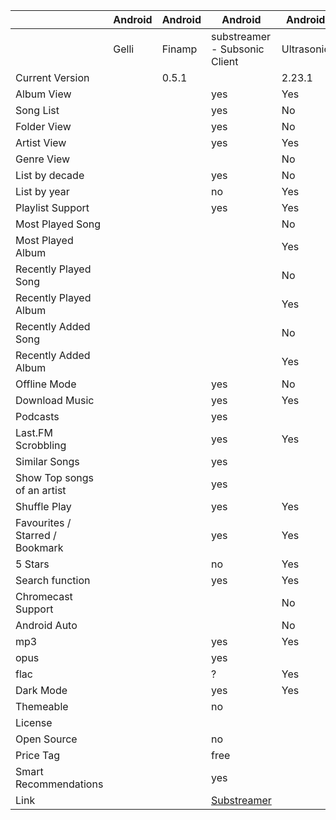 |                                 | Android | Android | Android                                                                                                                                                                              | Android    | Android                | Android   | Android | Android  | Android  | Web                                                                         |
| ------------------------------- | ------- | ------- | ------------------------------------------------------------------------------------------------------------------------------------------------------------------------------------ | ---------- | ---------------------- | --------- | ------- | -------- | -------- | --------------------------------------------------------------------------- |
|                                 | Gelli   | Finamp  | substreamer - Subsonic Client                                                                                                                                                        | Ultrasonic | Funkwhale for Android  | Subtracks | Dsub    | Audinaut | Subsonic | Navidrome                                                                   |
| Current Version                 |         |  0.5.1  |                                                                                                                                                                                      |   2.23.1   |                        |           | 5.5.2   |          |          | yes                                                                         |
| Album View                      |         |         | yes                                                                                                                                                                                  |   Yes      |                        |           |         |          |          | yes                                                                         |
| Song List                       |         |         | yes                                                                                                                                                                                  |   No       |                        |           |         |          |          | yes                                                                         |
| Folder View                     |         |         | yes                                                                                                                                                                                  |   No       |                        |           |         |          |          | no                                                                          |
| Artist View                     |         |         | yes                                                                                                                                                                                  |   Yes      |                        |           |         |          |          | yes                                                                         |
| Genre View                      |         |         |                                                                                                                                                                                      |   No       |                        |           |         |          |          | yes                                                                         |
| List by decade                  |         |         | yes                                                                                                                                                                                  |   No       |                        |           |         |          |          | no                                                                          |
| List by year                    |         |         | no                                                                                                                                                                                   |   Yes      |                        |           |         |          |          | yes                                                                         |
| Playlist Support                |         |         | yes                                                                                                                                                                                  |   Yes      |                        |           |         |          |          | yes                                                                         |
| Most Played Song                |         |         |                                                                                                                                                                                      |   No       |                        |           |         |          |          | yes                                                                         |
| Most Played Album               |         |         |                                                                                                                                                                                      |   Yes      |                        |           |         |          |          | yes                                                                         |
| Recently Played Song            |         |         |                                                                                                                                                                                      |   No       |                        |           |         |          |          | yes                                                                         |
| Recently Played Album           |         |         |                                                                                                                                                                                      |   Yes      |                        |           |         |          |          | yes                                                                         |
| Recently Added Song             |         |         |                                                                                                                                                                                      |   No       |                        |           |         |          |          | yes                                                                         |
| Recently Added Album            |         |         |                                                                                                                                                                                      |   Yes      |                        |           |         |          |          | yes                                                                         |
| Offline Mode                    |         |         | yes                                                                                                                                                                                  |    No      |                        |           |         |          |          | no                                                                          |
| Download Music                  |         |         | yes                                                                                                                                                                                  |   Yes      |                        |           |         |          |          | yes                                                                         |
| Podcasts                        |         |         | yes                                                                                                                                                                                  |            |                        |           |         |          |          | no                                                                          |
| Last.FM Scrobbling              |         |         | yes                                                                                                                                                                                  |     Yes    |                        |           |         |          |          | yes                                                                         |
| Similar Songs                   |         |         | yes                                                                                                                                                                                  |            |                        |           |         |          |          | no                                                                          |
| Show Top songs of an artist     |         |         | yes                                                                                                                                                                                  |            |                        |           |         |          |          | no                                                                          |
| Shuffle Play                    |         |         | yes                                                                                                                                                                                  |    Yes     |                        |           |         |          |          | yes                                                                         |
| Favourites / Starred / Bookmark |         |         | yes                                                                                                                                                                                  |    Yes     |                        |           |         |          |          | yes                                                                         |
| 5 Stars                         |         |         | no                                                                                                                                                                                   |    Yes     |                        |           |         |          |          | no                                                                          |
| Search function                 |         |         | yes                                                                                                                                                                                  |    Yes     |                        |           |         |          |          | yes                                                                         |
| Chromecast Support              |         |         |                                                                                                                                                                                      |    No      |                        |           |    Yes  |          |          |                                                                             |
| Android Auto                    |         |         |                                                                                                                                                                                      |    No      |                        |           |         |          |          |                                                                             |
| mp3                             |         |         | yes                                                                                                                                                                                  |     Yes    |                        |           |         |          |          | yes                                                                         |
| opus                            |         |         | yes                                                                                                                                                                                  |            |                        |           |         |          |          | yes                                                                         |
| flac                            |         |         | ?                                                                                                                                                                                    |     Yes    |                        |           |         |          |          | yes                                                                         |
| Dark Mode                       |         |         | yes                                                                                                                                                                                  |     Yes    |                        |           |         |          |          | yes                                                                         |
| Themeable                       |         |         | no                                                                                                                                                                                   |            |                        |           |         |          |          | yes                                                                         |
| License                         |         |         |                                                                                                                                                                                      |            |                        |           |         |          |          | GPL3                                                                        |
| Open Source                     |         |         | no                                                                                                                                                                                   |            |                        |           |         |          |          | yes                                                                         |
| Price Tag                       |         |         | free                                                                                                                                                                                 |            |                        |           |         |          |          | free                                                                        |
| Smart Recommendations           |         |         | yes                                                                                                                                                                                  |            |                        |           |         |          |          | no                                                                          |
| Link                            |         |         | [Substreamer](https://play.google.com/store/apps/details?id=com.ghenry22.substream2&hl=en&gl=US)                                                                                     |            |                        |           |         |          |          | [Navidrome](https://github.com/navidrome)                                   |
